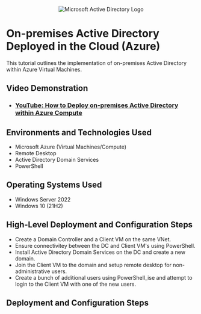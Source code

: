 <p align="center">
<img src="https://i.imgur.com/pU5A58S.png" alt="Microsoft Active Directory Logo"/>
</p>

<h1>On-premises Active Directory Deployed in the Cloud (Azure)</h1>
This tutorial outlines the implementation of on-premises Active Directory within Azure Virtual Machines.<br />


<h2>Video Demonstration</h2>

- ### [YouTube: How to Deploy on-premises Active Directory within Azure Compute](https://www.youtube.com)

<h2>Environments and Technologies Used</h2>

- Microsoft Azure (Virtual Machines/Compute)
- Remote Desktop
- Active Directory Domain Services
- PowerShell

<h2>Operating Systems Used</h2>

- Windows Server 2022
- Windows 10 (21H2)

<h2>High-Level Deployment and Configuration Steps</h2>

- Create a Domain Controller and a Client VM on the same VNet.
- Ensure connectivitey between the DC and Client VM's using PowerShell.
- Install Active Directory Domain Services on the DC and create a new domain.
- Join the Client VM to the domain and setup remote desktop for non-administrative users.
- Create a bunch of additional users using PowerShell_ise and attempt to login to the Client VM with one of the new users.

<h2>Deployment and Configuration Steps</h2>
